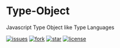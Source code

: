 # Type-Object
Javascript Type Object like Type Languages

[![issues](https://img.shields.io/github/issues/karcan/Js-Typed-Object)](https://github.com/karcan/Js-Typed-Object/issues)
[![fork](https://img.shields.io/github/forks/karcan/Js-Typed-Object?color=green&logo=github)](https://github.com/karcan/Js-Typed-Object/fork)
[![star](https://img.shields.io/github/stars/karcan/Js-Typed-Object?color=green&logo=github)](https://github.com/karcan/js-typed-object/stargazers)
[![license](https://img.shields.io/github/license/karcan/Js-Typed-Object)](https://github.com/karcan/Js-Typed-Object/blob/main/LICENSE)

